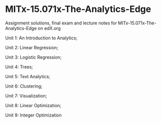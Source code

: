 # MITx-15.071x-The-Analytics-Edge
Assignment solutions, final exam and lecture notes for MITx-15.071x-The-Analytics-Edge on edX.org

Unit 1: An Introduction to Analytics; 

Unit 2: Linear Regression; 

Unit 3: Logistic Regression; 

Unit 4: Trees; 

Unit 5: Text Analytics; 

Unit 6: Clustering; 

Unit 7: Visualization; 

Unit 8: Linear Optimization; 

Unit 9: Integer Optimization
